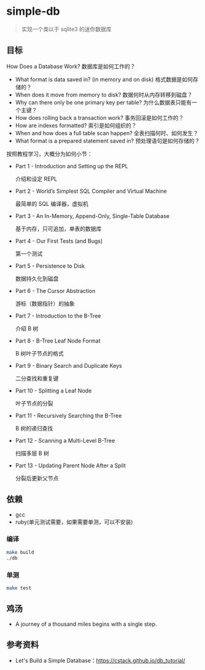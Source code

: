 # simple-db

> 实现一个类以于 sqlite3 的迷你数据库

## 目标

How Does a Database Work? 数据库是如何工作的？

* What format is data saved in? (in memory and on disk) 格式数据是如何存储的？
* When does it move from memory to disk? 数据何时从内存转移到磁盘？
* Why can there only be one primary key per table? 为什么数据表只能有一个主键？
* How does rolling back a transaction work? 事务回滚是如何工作的？
* How are indexes formatted? 索引是如何组织的？
* When and how does a full table scan happen? 全表扫描何时、如何发生？
* What format is a prepared statement saved in? 预处理语句是如何存储的？

按照教程学习，大概分为如何小节：

* Part 1 - Introduction and Setting up the REPL

    介绍和设定 REPL

* Part 2 - World’s Simplest SQL Compiler and Virtual Machine

    最简单的 SQL 编译器，虚拟机

* Part 3 - An In-Memory, Append-Only, Single-Table Database

    基于内存，只可追加，单表的数据库

* Part 4 - Our First Tests (and Bugs)

    第一个测试

* Part 5 - Persistence to Disk

    数据持久化到磁盘

* Part 6 - The Cursor Abstraction

    游标（数据指针）的抽象

* Part 7 - Introduction to the B-Tree

    介绍 B 树

* Part 8 - B-Tree Leaf Node Format

    B 树叶子节点的格式

* Part 9 - Binary Search and Duplicate Keys

    二分查找和重复键

* Part 10 - Splitting a Leaf Node

    叶子节点的分裂

* Part 11 - Recursively Searching the B-Tree

    B 树的递归查找

* Part 12 - Scanning a Multi-Level B-Tree

    扫描多层 B 树

* Part 13 - Updating Parent Node After a Split

    分裂后更新父节点

## 依赖

* gcc
* ruby(单元测试需要，如果需要单测，可以不安装)

### 编译

``` sh
make build
./db
```

### 单测

``` sh
make test
```

## 鸡汤

* A journey of a thousand miles begins with a single step.

## 参考资料

* Let's Build a Simple Database：https://cstack.github.io/db_tutorial/
